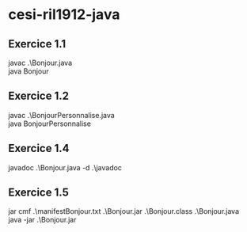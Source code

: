 # cesi-ril1912-java
## Exercice 1.1
javac .\Bonjour.java<br/>
java Bonjour
## Exercice 1.2
javac .\BonjourPersonnalise.java<br/>
java BonjourPersonnalise
## Exercice 1.4
javadoc .\Bonjour.java -d .\javadoc
## Exercice 1.5
jar cmf .\manifestBonjour.txt .\Bonjour.jar .\Bonjour.class .\Bonjour.java<br/>
java -jar .\Bonjour.jar